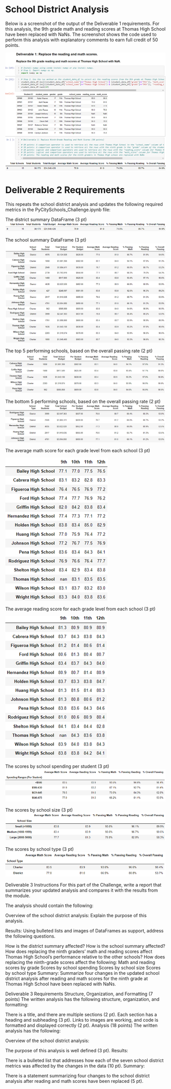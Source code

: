 # School District Analysis
Below is a screenshot of the output of the Deliverable 1 requirements. For this analysis, the 9th grade math and reading scores at Thomas High School have been replaced with NaNs. The screenshot shows the code used to perform this analysis with explanatory comments to earn full credit of 50 points.

![LinkedImage](Resources/Replace_the_9th_grade_reading_and_math_scores_at_Thomas_High_School_with_NaN.png)
![LinkedImage](Resources/District_Summary_DataFrame.png)

# Deliverable 2 Requirements
This repeats the school district analysis and updates the following required metrics in the PyCitySchools_Challenge.ipynb file:

The district summary DataFrame (3 pt)
![LinkedImage](Resources/District_Summary_DataFrame.png)

The school summary DataFrame (3 pt)
![LinkedImage](Resources/School_Summary_DataFrame.png)

The top 5 performing schools, based on the overall passing rate (2 pt)
![LinkedImage](Resources/Top_5_performing_schools_based_on_overall_passing_rate.png)

The bottom 5 performing schools, based on the overall passing rate (2 pt)
![LinkedImage](Resources/Bottom_5_performing_schools_based_on_overall_passing_rate.png)

The average math score for each grade level from each school (3 pt)

![LinkedImage](Resources/Average_math_score_for_each_grade_level_from_each_school.png)

The average reading score for each grade level from each school (3 pt)

![LinkedImage](Resources/Average_reading_score_for_each_grade_level_from_each_school.png)

The scores by school spending per student (3 pt)
![LinkedImage](Resources/Scores_by_school_spending_per_student.png)

The scores by school size (3 pt)
![LinkedImage](Resources/Scores_by_school_size.png)

The scores by school type (3 pt)
![LinkedImage](Resources/Scores_by_school_type.png)

Deliverable 3 Instructions
For this part of the Challenge, write a report that summarizes your updated analysis and compares it with the results from the module.

The analysis should contain the following:

Overview of the school district analysis: Explain the purpose of this analysis.

Results: Using bulleted lists and images of DataFrames as support, address the following questions.

How is the district summary affected?
How is the school summary affected?
How does replacing the ninth graders’ math and reading scores affect Thomas High School’s performance relative to the other schools?
How does replacing the ninth-grade scores affect the following:
Math and reading scores by grade
Scores by school spending
Scores by school size
Scores by school type
Summary: Summarize four changes in the updated school district analysis after reading and math scores for the ninth grade at Thomas High School have been replaced with NaNs.

Deliverable 3 Requirements
Structure, Organization, and Formatting (7 points)
The written analysis has the following structure, organization, and formatting:

There is a title, and there are multiple sections (2 pt).
Each section has a heading and subheading (3 pt).
Links to images are working, and code is formatted and displayed correctly (2 pt).
Analysis (18 points)
The written analysis has the following:

Overview of the school district analysis:

The purpose of this analysis is well defined (3 pt).
Results:

There is a bulleted list that addresses how each of the seven school district metrics was affected by the changes in the data (10 pt).
Summary:

There is a statement summarizing four changes to the school district analysis after reading and math scores have been replaced (5 pt).
